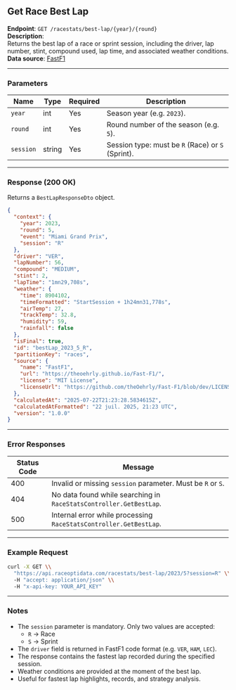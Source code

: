 ## Get Race Best Lap

**Endpoint**: `GET /racestats/best-lap/{year}/{round}`  
**Description**:  
Returns the best lap of a race or sprint session, including the driver, lap number, stint, compound used, lap time, and associated weather conditions.  
**Data source**: [FastF1](https://theoehrly.github.io/Fast-F1/)

---

### Parameters

| Name     | Type   | Required | Description |
|----------|--------|----------|-------------|
| `year`   | int    | Yes      | Season year (e.g. `2023`). |
| `round`  | int    | Yes      | Round number of the season (e.g. `5`). |
| `session`| string | Yes      | Session type: must be `R` (Race) or `S` (Sprint). |

---

### Response (200 OK)

Returns a `BestLapResponseDto` object.

```json
{
  "context": {
    "year": 2023,
    "round": 5,
    "event": "Miami Grand Prix",
    "session": "R"
  },
  "driver": "VER",
  "lapNumber": 56,
  "compound": "MEDIUM",
  "stint": 2,
  "lapTime": "1mn29,708s",
  "weather": {
    "time": 8904102,
    "timeFormatted": "StartSession + 1h24mn31,778s",
    "airTemp": 27,
    "trackTemp": 32.8,
    "humidity": 59,
    "rainfall": false
  },
  "isFinal": true,
  "id": "bestLap_2023_5_R",
  "partitionKey": "races",
  "source": {
    "name": "FastF1",
    "url": "https://theoehrly.github.io/Fast-F1/",
    "license": "MIT License",
    "licenseUrl": "https://github.com/theOehrly/Fast-F1/blob/dev/LICENSE"
  },
  "calculatedAt": "2025-07-22T21:23:28.5834615Z",
  "calculatedAtFormatted": "22 juil. 2025, 21:23 UTC",
  "version": "1.0.0"
}
```

---

### Error Responses

| Status Code | Message |
|-------------|---------|
| 400         | Invalid or missing `session` parameter. Must be `R` or `S`. |
| 404         | No data found while searching in `RaceStatsController.GetBestLap`. |
| 500         | Internal error while processing `RaceStatsController.GetBestLap`.  |

---

### Example Request

```bash
curl -X GET \\
  "https://api.raceoptidata.com/racestats/best-lap/2023/5?session=R" \\
  -H "accept: application/json" \\
  -H "x-api-key: YOUR_API_KEY"
```

---

### Notes

- The `session` parameter is mandatory. Only two values are accepted:  
  - `R` → Race  
  - `S` → Sprint  
- The `driver` field is returned in FastF1 code format (e.g. `VER`, `HAM`, `LEC`).  
- The response contains the fastest lap recorded during the specified session.  
- Weather conditions are provided at the moment of the best lap.  
- Useful for fastest lap highlights, records, and strategy analysis.